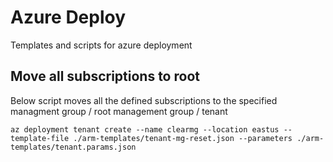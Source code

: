 # Azure Deploy

Templates and scripts for azure deployment

## Move all subscriptions to root

Below script moves all the defined subscriptions to the specified managment group / root management group / tenant

`az deployment tenant create --name clearmg --location eastus --template-file ./arm-templates/tenant-mg-reset.json --parameters ./arm-templates/tenant.params.json`